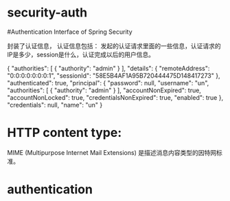 # security-auth

#Authentication Interface of Spring Security

封装了认证信息，
认证信息包括：
发起的认证请求里面的一些信息，认证请求的IP是多少，session是什么，认证完成以后的用户信息。

{
	"authorities": [
		{
			"authority": "admin"
		}
	],
	"details": {
		"remoteAddress": "0:0:0:0:0:0:0:1",
		"sessionId": "58E5B4AF1A95B720444475D148417273"
	},
	"authenticated": true,
	"principal": {
		"password": null,
		"username": "un",
		"authorities": [
			{
				"authority": "admin"
			}
		],
		"accountNonExpired": true,
		"accountNonLocked": true,
		"credentialsNonExpired": true,
		"enabled": true
	},
	"credentials": null,
	"name": "un"
}

# HTTP content type:
MIME (Multipurpose Internet Mail Extensions) 是描述消息内容类型的因特网标准。 

# authentication
